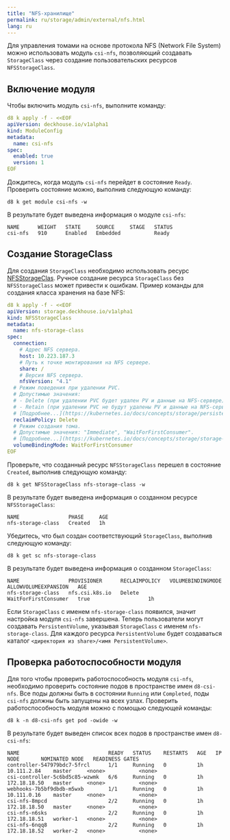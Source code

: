 ```yaml
---
title: "NFS-хранилище"
permalink: ru/storage/admin/external/nfs.html
lang: ru
---
```


Для управления томами на основе протокола NFS (Network File System) можно использовать модуль `csi-nfs`, позволяющий создавать `StorageClass` через создание пользовательских ресурсов `NFSStorageClass`.

## Включение модуля

Чтобы включить модуль `csi-nfs`, выполните команду:

```yaml
d8 k apply -f - <<EOF
apiVersion: deckhouse.io/v1alpha1
kind: ModuleConfig
metadata:
  name: csi-nfs
spec:
  enabled: true
  version: 1
EOF
```

Дождитесь, когда модуль `csi-nfs` перейдет в состояние `Ready`. Проверить состояние можно, выполнив следующую команду:

```shell
d8 k get module csi-nfs -w
```

В результате будет выведена информация о модуле `csi-nfs`:

```console
NAME      WEIGHT   STATE     SOURCE     STAGE   STATUS
csi-nfs   910      Enabled   Embedded           Ready
```

## Создание StorageClass

Для создания `StorageClass` необходимо использовать ресурс [NFSStorageClas](../../../reference/cr/nfsstorageclass). Ручное создание ресурса `StorageClass` без `NFSStorageClass` может привести к ошибкам. Пример команды для создания класса хранения на базе NFS:

```yaml
d8 k apply -f - <<EOF
apiVersion: storage.deckhouse.io/v1alpha1
kind: NFSStorageClass
metadata:
  name: nfs-storage-class
spec:
  connection:
    # Адрес NFS сервера.
    host: 10.223.187.3
    # Путь к точке монтирования на NFS сервере.
    share: /
    # Версия NFS сервера.
    nfsVersion: "4.1"
  # Режим поведения при удалении PVC.
  # Допустимые значения:
  # - Delete (при удалении PVC будет удален PV и данные на NFS-сервере);
  # - Retain (при удалении PVC не будут удалены PV и данные на NFS-сервере, потребуют ручного удаления пользователем).
  # [Подробнее...](https://kubernetes.io/docs/concepts/storage/persistent-volumes/#reclaiming)
  reclaimPolicy: Delete
  # Режим создания тома.
  # Допустимые значения: "Immediate", "WaitForFirstConsumer". 
  # [Подробнее...](https://kubernetes.io/docs/concepts/storage/storage-classes/#volume-binding-mode)
  volumeBindingMode: WaitForFirstConsumer
EOF
```

Проверьте, что созданный ресурс `NFSStorageClass` перешел в состояние `Created`, выполнив следующую команду:

```shell
d8 k get NFSStorageClass nfs-storage-class -w
```

В результате будет выведена информация о созданном ресурсе `NFSStorageClass`:

```console
NAME                PHASE     AGE
nfs-storage-class   Created   1h
```

Убедитесь, что был создан соответствующий `StorageClass`, выполнив следующую команду:

```shell
d8 k get sc nfs-storage-class
```

В результате будет выведена информация о созданном `StorageClass`:

```console
NAME                PROVISIONER      RECLAIMPOLICY   VOLUMEBINDINGMODE      ALLOWVOLUMEEXPANSION   AGE
nfs-storage-class   nfs.csi.k8s.io   Delete          WaitForFirstConsumer   true                   1h
```

Если `StorageClass` с именем `nfs-storage-class` появился, значит настройка модуля `csi-nfs` завершена. Теперь пользователи могут создавать `PersistentVolume`, указывая `StorageClass` с именем `nfs-storage-class`. Для каждого ресурса `PersistentVolume` будет создаваться каталог `<директория из share>/<имя PersistentVolume>`.

## Проверка работоспособности модуля

Для того чтобы проверить работоспособность модуля `csi-nfs`, необходимо проверить состояние подов в пространстве имен `d8-csi-nfs`. Все поды должны быть в состоянии `Running` или `Completed`, поды `csi-nfs` должны быть запущены на всех узлах. Проверить работоспособность модуля можно с помощью следующей команды:

```shell
d8 k -n d8-csi-nfs get pod -owide -w
```

В результате будет выведен список всех подов в пространстве имен `d8-csi-nfs`:

```console
NAME                             READY   STATUS    RESTARTS   AGE   IP             NODE       NOMINATED NODE   READINESS GATES
controller-547979bdc7-5frcl      1/1     Running   0          1h    10.111.2.84    master     <none>           <none>
csi-controller-5c6bd5c85-wzwmk   6/6     Running   0          1h    172.18.18.50   master     <none>           <none>
webhooks-7b5bf9dbdb-m5wxb        1/1     Running   0          1h    10.111.0.16    master     <none>           <none>
csi-nfs-8mpcd                    2/2     Running   0          1h    172.18.18.50   master     <none>           <none>
csi-nfs-n6sks                    2/2     Running   0          1h    172.18.18.51   worker-1   <none>           <none>
csi-nfs-6nqq8                    2/2     Running   0          1h    172.18.18.52   worker-2   <none>           <none>
```
